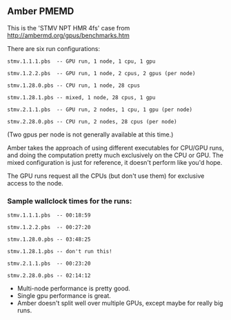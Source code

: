## Amber PMEMD

This is the 'STMV NPT HMR 4fs' case from http://ambermd.org/gpus/benchmarks.htm

There are six run configurations:

`stmv.1.1.1.pbs  -- GPU run, 1 node, 1 cpu, 1 gpu`

`stmv.1.2.2.pbs  -- GPU run, 1 node, 2 cpus, 2 gpus (per node)`

`stmv.1.28.0.pbs -- CPU run, 1 node, 28 cpus`

`stmv.1.28.1.pbs -- mixed, 1 node, 28 cpus, 1 gpu`

`stmv.2.1.1.pbs  -- GPU run, 2 nodes, 1 cpu, 1 gpu (per node)`

`stmv.2.28.0.pbs -- CPU run, 2 nodes, 28 cpus (per node)`

(Two gpus per node is not generally available at this time.)

Amber takes the approach of using different executables for CPU/GPU runs,
and doing the computation pretty much exclusively on the CPU or GPU.  The
mixed configuration is just for reference, it doesn't perform like you'd
hope.

The GPU runs request all the CPUs (but don't use them) for exclusive
access to the node.

### Sample wallclock times for the runs:

`stmv.1.1.1.pbs  -- 00:18:59`

`stmv.1.2.2.pbs  -- 00:27:20`

`stmv.1.28.0.pbs -- 03:48:25`

`stmv.1.28.1.pbs -- don't run this!`

`stmv.2.1.1.pbs  -- 00:23:20`

`stmv.2.28.0.pbs -- 02:14:12`

* Multi-node performance is pretty good.
* Single gpu performance is great.
* Amber doesn't split well over multiple GPUs, except maybe for really big runs.
